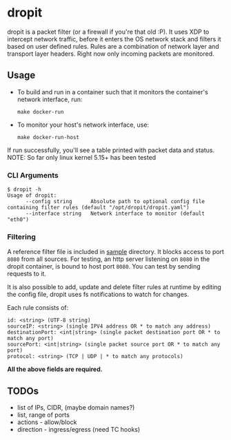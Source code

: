 # dropit

dropit is a packet filter (or a firewall if you're that old :P).
It uses XDP to intercept network traffic, before it enters the OS network stack and filters it based on user defined rules. Rules are a combination of network layer and transport layer headers.
Right now only incoming packets are monitored.

## Usage
* To build and run in a container such that it monitors the container's network interface, run:
  ```
  make docker-run
  ```
* To monitor your host's network interface, use:
  ```
  make docker-run-host
  ```

If run successfully, you'll see a table printed with packet data and status.
NOTE: So far only linux kernel 5.15+ has been tested

### CLI Arguments
```
$ dropit -h
Usage of dropit:
      --config string      Absolute path to optional config file containing filter rules (default "/opt/dropit/dropit.yaml")
      --interface string   Network interface to monitor (default "eth0")
```

### Filtering
A reference filter file is included in [sample](./sample/dropit.yaml) directory. It blocks access to port `8080` from all sources.
For testing, an http server listening on `8080` in the dropit container, is bound to host port `8080`. You can test by sending requests to it.

It is also possible to add, update and delete filter rules at runtime by editing the config file, dropit uses fs notifications to watch for changes.

Each rule consists of:
```
id: <string> (UTF-8 string)
sourceIP: <string> (single IPV4 address OR * to match any address)
destinationPort: <int|string> (single packet destination port OR * to match any port)
sourcePort: <int|string> (single packet source port OR * to match any port)
protocol: <string> (TCP | UDP | * to match any protocols)
```
**All the above fields are required.**

## TODOs
* list of IPs, CIDR, (maybe domain names?)
* list, range of ports
* actions - allow/block
* direction - ingress/egress (need TC hooks)

